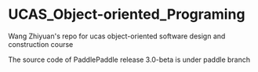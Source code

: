 # UCAS_Object-oriented_Programing
Wang Zhiyuan's repo for ucas object-oriented software design and construction course

The source code of PaddlePaddle release 3.0-beta is under paddle branch
